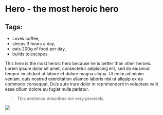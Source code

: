 # Hero - the most heroic hero

## Tags:

* Loves coffee,
* sleeps 3 hours a day,
* eats 200g of food per day,
* builds telescopes

This hero is the most heroic hero because he is better than other heroes. Lorem ipsum dolor sit amet, consectetur adipiscing elit, sed do eiusmod tempor incididunt ut labore et dolore magna aliqua. Ut enim ad minim veniam, quis nostrud exercitation ullamco laboris nisi ut aliquip ex ea commodo consequat. Duis aute irure dolor in reprehenderit in voluptate velit esse cillum dolore eu fugiat nulla pariatur.

> This sentence describes me very precisely.

<img src="https://upload.wikimedia.org/wikipedia/commons/thumb/2/2e/O_Tamandu%C3%A1.jpg/1200px-O_Tamandu%C3%A1.jpg"/>